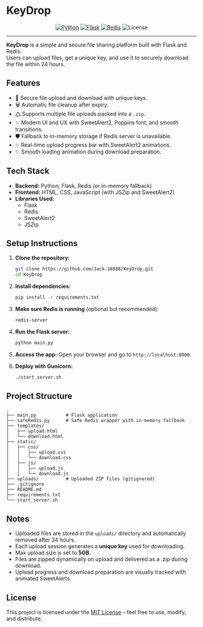 # KeyDrop

<p align="center">
  <a href="https://www.python.org/"><img src="https://img.shields.io/badge/Python-3.10+-blue.svg" alt="Python"></a>
  <a href="https://flask.palletsprojects.com/"><img src="https://img.shields.io/badge/Flask-3.1-orange.svg" alt="Flask"></a>
  <a href="https://redis.io/"><img src="https://img.shields.io/badge/Redis-5.2-red.svg" alt="Redis"></a>
  <img src="https://img.shields.io/badge/License-MIT-green.svg" alt="License">
</p>

---

**KeyDrop** is a simple and secure file sharing platform built with Flask and Redis.  
Users can upload files, get a unique key, and use it to securely download the file within 24 hours.

## Features

- 🔐 Secure file upload and download with unique keys.
- 🗑️ Automatic file cleanup after expiry.
- 🛆 Supports multiple file uploads packed into a `.zip`.
- 💥 Modern UI and UX with SweetAlert2, Poppins font, and smooth transitions.
- 🛡️ Fallback to in-memory storage if Redis server is unavailable.
- ✨ Real-time upload progress bar with SweetAlert2 animations.
- ✨ Smooth loading animation during download preparation.

## Tech Stack

- **Backend:** Python, Flask, Redis (or in-memory fallback)
- **Frontend:** HTML, CSS, JavaScript (with JSZip and SweetAlert2)
- **Libraries Used:**
  - Flask
  - Redis
  - SweetAlert2
  - JSZip

## Setup Instructions

1. **Clone the repository:**
   ```bash
   git clone https://github.com/Jack-18888/KeyDrop.git
   cd KeyDrop
   ```

2. **Install dependencies:**
   ```bash
   pip install -r requirements.txt
   ```

3. **Make sure Redis is running** (optional but recommended):
   ```bash
   redis-server
   ```

4. **Run the Flask server:**
   ```bash
   python main.py
   ```

5. **Access the app:**
   Open your browser and go to `http://localhost:8000`.

6. **Deploy with Gunicorn:**
    ```bash
    ./start_server.sh
    ```

## Project Structure

```
.
├── main.py           # Flask application
├── safeRedis.py      # Safe Redis wrapper with in-memory fallback
├── templates/
│   ├── upload.html
│   └── download.html
├── static/
│   ├── css/
│   │   ├── upload.css
│   │   └── download.css
│   ├── js/
│   │   ├── upload.js
│   │   └── download.js
├── uploads/          # Uploaded ZIP files (gitignored)
├── .gitignore
├── README.md
├── requirements.txt
└── start_server.sh
```

## Notes

- Uploaded files are stored in the `uploads/` directory and automatically removed after 24 hours.
- Each upload session generates a **unique key** used for downloading.
- Max upload size is set to **5GB**.
- Files are zipped dynamically on upload and delivered as a .zip during download.
- Upload progress and download preparation are visually tracked with animated SweetAlerts.

## License

This project is licensed under the [MIT License](LICENSE) – feel free to use, modify, and distribute.

